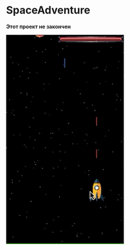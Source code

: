 # SpaceAdventure
**Этот проект не закончен**

![](https://github.com/kukanbrsk/SpaceAdventure/blob/main/SG.gif)

